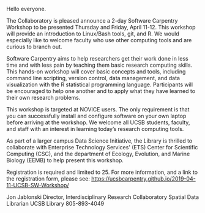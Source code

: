 Hello everyone.  

The Collaboratory is pleased announce a 2-day Software Carpentry Workshop to be presented Thursday and Friday, April 11-12.  This workshop will provide an introduction to Linux/Bash tools, git, and R.  We would especially like to welcome faculty who use other computing tools and are curious to branch out. 

Software Carpentry aims to help researchers get their work done in less time and with less pain by teaching them basic research computing skills. This hands-on workshop will cover basic concepts and tools, including command line scripting, version control, data management, and data visualization with the R statistical programming language. Participants will be encouraged to help one another and to apply what they have learned to their own research problems.

This workshop is targeted at NOVICE users.  The only requirement is that you can successfully install and configure software on your own laptop before arriving at the workshop.  We welcome all UCSB students, faculty, and staff with an interest in learning today’s research computing tools.  

As part of a larger campus Data Science Initiative, the Library is thrilled to collaborate with Enterprise Technology Services' (ETS) Center for Scientific Computing (CSC), and the department of Ecology, Evolution, and Marine Biology (EEMB) to help present this workshop.

Registration is required and limited to 25.  For more information, and a link to the registration form, please see:
  https://ucsbcarpentry.github.io/2019-04-11-UCSB-SW-Workshop/

Jon Jablonski
Director, Interdisciplinary Research Collaboratory
Spatial Data Librarian
UCSB Library
805-893-4049
